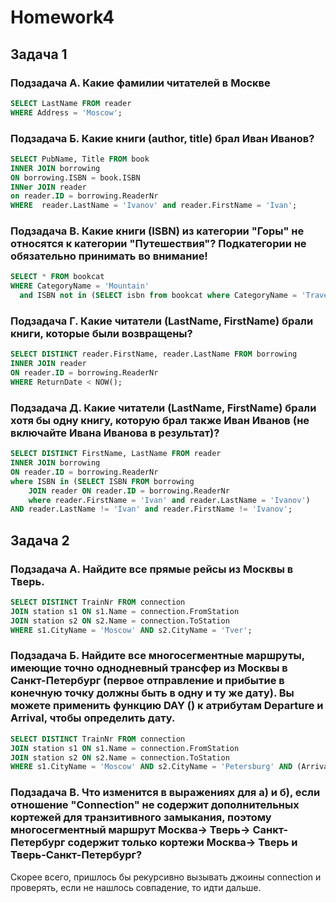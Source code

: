 # Homework4
## Задача 1
### Подзадача А. Какие фамилии читателей в Москве
``` sql
SELECT LastName FROM reader
WHERE Address = 'Moscow';
```
### Подзадача Б. Какие книги (author, title) брал Иван Иванов?
``` sql
SELECT PubName, Title FROM book
INNER JOIN borrowing
ON borrowing.ISBN = book.ISBN
INNer JOIN reader
on reader.ID = borrowing.ReaderNr
WHERE  reader.LastName = 'Ivanov' and reader.FirstName = 'Ivan';
```
### Подзадача В. Какие книги (ISBN) из категории "Горы" не относятся к категории "Путешествия"? Подкатегории не обязательно принимать во внимание!
``` sql
SELECT * FROM bookcat
WHERE CategoryName = 'Mountain'
  and ISBN not in (SELECT isbn from bookcat where CategoryName = 'Travel')
```
### Подзадача Г. Какие читатели (LastName, FirstName) брали книги, которые были возвращены?
``` sql
SELECT DISTINCT reader.FirstName, reader.LastName FROM borrowing
INNER JOIN reader
ON reader.ID = borrowing.ReaderNr
WHERE ReturnDate < NOW();
```
### Подзадача Д. Какие читатели (LastName, FirstName) брали хотя бы одну книгу, которую брал также Иван Иванов (не включайте Ивана Иванова в результат)?
``` sql
SELECT DISTINCT FirstName, LastName FROM reader
INNER JOIN borrowing
ON reader.ID = borrowing.ReaderNr
where ISBN in (SELECT ISBN FROM borrowing
    JOIN reader ON reader.ID = borrowing.ReaderNr
    where reader.FirstName = 'Ivan' and reader.LastName = 'Ivanov')
AND reader.LastName != 'Ivan' and reader.FirstName != 'Ivanov';
```
## Задача 2
### Подзадача А. Найдите все прямые рейсы из Москвы в Тверь. 
``` sql
SELECT DISTINCT TrainNr FROM connection
JOIN station s1 ON s1.Name = connection.FromStation
JOIN station s2 ON s2.Name = connection.ToStation
WHERE s1.CityName = 'Moscow' AND s2.CityName = 'Tver';
```
### Подзадача Б. Найдите все многосегментные маршруты, имеющие точно однодневный трансфер из Москвы в Санкт-Петербург (первое отправление и прибытие в конечную точку должны быть в одну и ту же дату). Вы можете применить функцию DAY () к атрибутам Departure и Arrival, чтобы определить дату.
``` sql
SELECT DISTINCT TrainNr FROM connection
JOIN station s1 ON s1.Name = connection.FromStation
JOIN station s2 ON s2.Name = connection.ToStation
WHERE s1.CityName = 'Moscow' AND s2.CityName = 'Petersburg' AND (Arrival - Departure) = 0;
```
### Подзадача В. Что изменится в выражениях для а) и б), если отношение "Connection" не содержит дополнительных кортежей для транзитивного замыкания, поэтому многосегментный маршрут Москва-> Тверь-> Санкт-Петербург содержит только кортежи Москва-> Тверь и Тверь-Санкт-Петербург?
Скорее всего, пришлось бы рекурсивно вызывать джоины connection и проверять, если не нашлось совпадение, то идти дальше. 